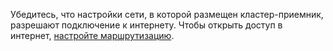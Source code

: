 Убедитесь, что настройки сети, в которой размещен кластер-приемник, разрешают подключение к интернету. Чтобы открыть доступ в интернет, [настройте маршрутизацию](../../../vpc/tutorials/nat-instance.md).
